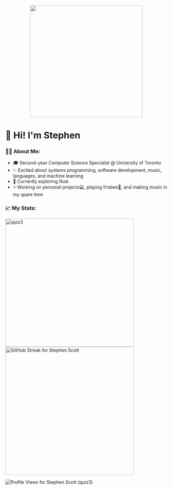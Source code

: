 <div align="center">
  <img src="https://media1.giphy.com/media/v1.Y2lkPTc5MGI3NjExajg0YWUxYm00aDhtaXE4aGxhYTk0a3hqN2RhMjltNXkyY3dicTcxaSZlcD12MV9pbnRlcm5hbF9naWZfYnlfaWQmY3Q9Zw/xUNd9ULQfWXvc8c2By/giphy.gif" width="350"/>
</div>

<h1>
  👋 Hi! I'm Stephen
</h1>

<h3>
  👨‍💻 About Me:
</h3>
<ul>
  <li>🎓 Second-year Computer Science Specialist @ University of Toronto</li>
  <li>✨ Excited about systems programming, software development, music, languages, and machine learning</li>
  <li>🌱 Currently exploring Rust</li>
  <li>⚡ Working on personal projects💻, playing frisbee🥏, and making music in my spare time</li>
</ul>

<h3>
  📈 My Stats:
</h3>
<img src="https://github-readme-stats.vercel.app/api?username=quiz3&show_icons=true&locale=en&theme=dark&border_radius=25.0&background=151515" style="width: 400px;" alt="quiz3" />
<a href="https://git.io/streak-stats"><img src="https://streak-stats.demolab.com?user=quiz3&border_radius=25.0&theme=dark&background=151515" style="width: 400px;" alt="GitHub Streak for Stephen Scott" /></a>

<!-- Profile Views -->
<p>

  
</p>
<p align="left"> <img src="https://komarev.com/ghpvc/?username=quiz3&label=Profile%20views&color=0e75b6&style=flat" alt="Profile Views for Stephen Scott (quiz3)" /> </p>
